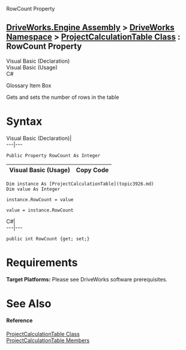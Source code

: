 RowCount Property   
  
[DriveWorks.Engine Assembly](topic2156.md) > [DriveWorks Namespace](topic2159.md) > [ProjectCalculationTable Class](topic3926.md) : RowCount Property  
---  
  
Visual Basic (Declaration)    
Visual Basic (Usage)    
C# 

Glossary Item Box

Gets and sets the number of rows in the table 

# Syntax

Visual Basic (Declaration)|   
---|---  
      
    
    Public Property RowCount As Integer  
  
Visual Basic (Usage)| Copy Code  
---|---  
      
    
    Dim instance As [ProjectCalculationTable](topic3926.md)
    Dim value As Integer
     
    instance.RowCount = value
     
    value = instance.RowCount  
  
C#|   
---|---  
      
    
    public int RowCount {get; set;}  
  
# Requirements

**Target Platforms:** Please see DriveWorks software prerequisites.

# See Also

#### Reference

[ProjectCalculationTable Class](topic3926.md)   
[ProjectCalculationTable Members](topic3927.md)


